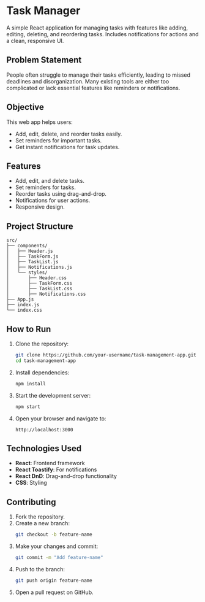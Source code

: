 # Task Manager

A simple React application for managing tasks with features like adding, editing, deleting, and reordering tasks. Includes notifications for actions and a clean, responsive UI.

## Problem Statement
People often struggle to manage their tasks efficiently, leading to missed deadlines and disorganization. Many existing tools are either too complicated or lack essential features like reminders or notifications.

## Objective
This web app helps users:

- Add, edit, delete, and reorder tasks easily.
- Set reminders for important tasks.
- Get instant notifications for task updates.

## Features

- Add, edit, and delete tasks.
- Set reminders for tasks.
- Reorder tasks using drag-and-drop.
- Notifications for user actions.
- Responsive design.

## Project Structure

```plaintext
src/
├── components/
│   ├── Header.js
│   ├── TaskForm.js
│   ├── TaskList.js
│   ├── Notifications.js
│   └── styles/
│       ├── Header.css
│       ├── TaskForm.css
│       ├── TaskList.css
│       ├── Notifications.css
├── App.js
├── index.js
└── index.css
```

## How to Run

1. Clone the repository:
   ```bash
   git clone https://github.com/your-username/task-management-app.git
   cd task-management-app
   ```

2. Install dependencies:
   ```bash
   npm install
   ```

3. Start the development server:
   ```bash
   npm start
   ```

4. Open your browser and navigate to:
   ```
   http://localhost:3000
   ```

## Technologies Used

- **React**: Frontend framework
- **React Toastify**: For notifications
- **React DnD**: Drag-and-drop functionality
- **CSS**: Styling

## Contributing

1. Fork the repository.
2. Create a new branch:
   ```bash
   git checkout -b feature-name
   ```
3. Make your changes and commit:
   ```bash
   git commit -m "Add feature-name"
   ```
4. Push to the branch:
   ```bash
   git push origin feature-name
   ```
5. Open a pull request on GitHub.
